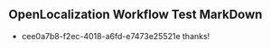 ## OpenLocalization Workflow Test MarkDown
* cee0a7b8-f2ec-4018-a6fd-e7473e25521e thanks!

<!--HONumber=Jul16_HO3-->


